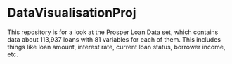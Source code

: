 # DataVisualisationProj
This repository is for a look at the Prosper Loan Data set, which contains data about 113,937 loans with 81 variables for each of them. 
This includes things like loan amount, interest rate, current loan status, borrower income, etc. 
